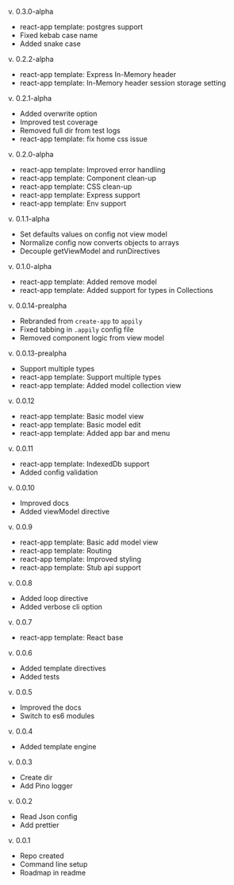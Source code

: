 v. 0.3.0-alpha

- react-app template: postgres support
- Fixed kebab case name
- Added snake case

v. 0.2.2-alpha

- react-app template: Express In-Memory header
- react-app template: In-Memory header session storage setting

v. 0.2.1-alpha

- Added overwrite option
- Improved test coverage
- Removed full dir from test logs
- react-app template: fix home css issue

v. 0.2.0-alpha

- react-app template: Improved error handling
- react-app template: Component clean-up
- react-app template: CSS clean-up
- react-app template: Express support
- react-app template: Env support

v. 0.1.1-alpha

- Set defaults values on config not view model
- Normalize config now converts objects to arrays
- Decouple getViewModel and runDirectives

v. 0.1.0-alpha

- react-app template: Added remove model
- react-app template: Added support for types in Collections

v. 0.0.14-prealpha

- Rebranded from `create-app` to `appily`
- Fixed tabbing in `.appily` config file
- Removed component logic from view model

v. 0.0.13-prealpha

- Support multiple types
- react-app template: Support multiple types
- react-app template: Added model collection view

v. 0.0.12

- react-app template: Basic model view
- react-app template: Basic model edit
- react-app template: Added app bar and menu

v. 0.0.11

- react-app template: IndexedDb support
- Added config validation

v. 0.0.10

- Improved docs
- Added viewModel directive

v. 0.0.9

- react-app template: Basic add model view
- react-app template: Routing
- react-app template: Improved styling
- react-app template: Stub api support

v. 0.0.8

- Added loop directive
- Added verbose cli option

v. 0.0.7

- react-app template: React base

v. 0.0.6

- Added template directives
- Added tests

v. 0.0.5

- Improved the docs
- Switch to es6 modules

v. 0.0.4

- Added template engine

v. 0.0.3

- Create dir
- Add Pino logger

v. 0.0.2

- Read Json config
- Add prettier

v. 0.0.1

- Repo created
- Command line setup
- Roadmap in readme
